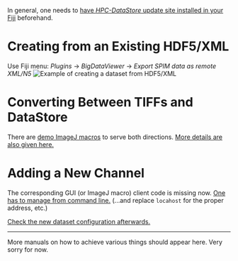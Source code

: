 In general, one needs to [have *HPC-DataStore* update site installed in your Fiji](imgs/datastore-fiji-update-site.png)
beforehand.

# Creating from an Existing HDF5/XML
Use Fiji menu: *Plugins* -> *BigDataViewer* -> *Export SPIM data as remote XML/N5*
![Example of creating a dataset from HDF5/XML](imgs/create_from_hdf5xml.png)

# Converting Between TIFFs and DataStore
There are [demo ImageJ macros](https://github.com/fiji-hpc/hpc-datastore-fiji/tree/master/src/main/ijm)
to serve both directions. [More details are also given here.](DESCRIPTION.md#gui-enhanced-download-macro)

# Adding a New Channel
The corresponding GUI (or ImageJ macro) client code is missing now.
[One has to manage from command line.](https://github.com/fiji-hpc/hpc-datastore/blob/master/src/test/bash/rest-add-channel)
(...and replace `locahost` for the proper address, etc.)

[Check the new dataset configuration afterwards.](FEATURES.md#querying-the-datastore-server)

-------------------
More manuals on how to achieve various things should appear here. Very sorry for now.
